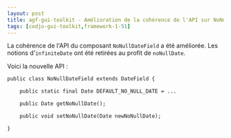 ```yaml
---
layout: post
title: agf-gui-toolkit - Amélioration de la cohérence de l'API sur NoNullDateField
tags: [codjo-gui-toolkit,framework-1-51]
---
```

La cohérence de l'API du composant ```NoNullDateField``` a été améliorée. Les notions d'```infiniteDate``` ont été retirées au profit de ```noNullDate```.

Voici la nouvelle API :
```xml
public class NoNullDateField extends DateField {

    public static final Date DEFAULT_NO_NULL_DATE = ...

    public Date getNoNullDate();

    public void setNoNullDate(Date newNoNullDate);

}
```